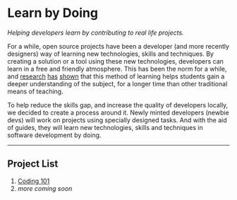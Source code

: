 # Learn by Doing
_Helping developers learn by contributing to real life projects._

For a while, open source projects have been a developer (and more recently designers) way of learning new technologies, skills and techniques. By creating a solution or a tool using these new technologies, developers can learn in a free and friendly atmosphere. This has been the norm for a while, and [research](http://tccl.rit.albany.edu/knilt/images/4/4d/PBL_Article.pdf) [has](https://www.edutopia.org/pbl-research-learning-outcomes) [shown](https://en.wikipedia.org/wiki/Project-based_learning) that this method of learning helps students gain a deeper understanding of the subject, for a longer time than other traditional means of teaching.

To help reduce the skills gap, and increase the quality of developers locally, we decided to create a process around it. Newly minted developers (newbie devs) will work on projects using specially designed tasks. And with the aid of guides, they will learn new technologies, skills and techniques in software development by doing.

---

## Project List

1. [Coding 101](https://github.com/devcenter-square/coding101/wiki/Coding-101-%7C-Learn-by-Doing)
2. _more coming soon_
